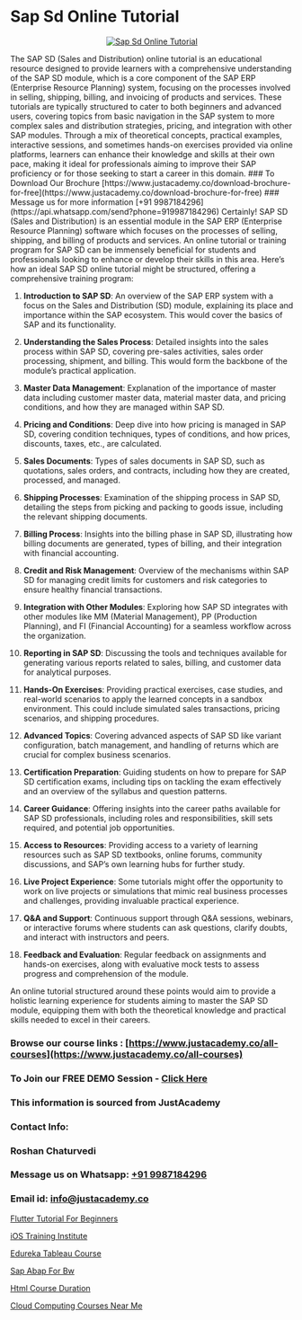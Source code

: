 # Sap Sd Online Tutorial

<p align="center">
  <a href="https://justacademy.co/course-detail/sap-sd-training">
    <img src="https://justacademy.co/storage2/course_image/1709713323_course_image.webp" alt="Sap Sd Online Tutorial">
  </a>
</p>
The SAP SD (Sales and Distribution) online tutorial is an educational resource designed to provide learners with a comprehensive understanding of the SAP SD module, which is a core component of the SAP ERP (Enterprise Resource Planning) system, focusing on the processes involved in selling, shipping, billing, and invoicing of products and services. These tutorials are typically structured to cater to both beginners and advanced users, covering topics from basic navigation in the SAP system to more complex sales and distribution strategies, pricing, and integration with other SAP modules. Through a mix of theoretical concepts, practical examples, interactive sessions, and sometimes hands-on exercises provided via online platforms, learners can enhance their knowledge and skills at their own pace, making it ideal for professionals aiming to improve their SAP proficiency or for those seeking to start a career in this domain.
### To Download Our Brochure [https://www.justacademy.co/download-brochure-for-free](https://www.justacademy.co/download-brochure-for-free)
### Message us for more information [+91 9987184296](https://api.whatsapp.com/send?phone=919987184296)
Certainly! SAP SD (Sales and Distribution) is an essential module in the SAP ERP (Enterprise Resource Planning) software which focuses on the processes of selling, shipping, and billing of products and services. An online tutorial or training program for SAP SD can be immensely beneficial for students and professionals looking to enhance or develop their skills in this area. Here’s how an ideal SAP SD online tutorial might be structured, offering a comprehensive training program:

1) **Introduction to SAP SD**: An overview of the SAP ERP system with a focus on the Sales and Distribution (SD) module, explaining its place and importance within the SAP ecosystem. This would cover the basics of SAP and its functionality.

2) **Understanding the Sales Process**: Detailed insights into the sales process within SAP SD, covering pre-sales activities, sales order processing, shipment, and billing. This would form the backbone of the module’s practical application.

3) **Master Data Management**: Explanation of the importance of master data including customer master data, material master data, and pricing conditions, and how they are managed within SAP SD. 

4) **Pricing and Conditions**: Deep dive into how pricing is managed in SAP SD, covering condition techniques, types of conditions, and how prices, discounts, taxes, etc., are calculated.

5) **Sales Documents**: Types of sales documents in SAP SD, such as quotations, sales orders, and contracts, including how they are created, processed, and managed.

6) **Shipping Processes**: Examination of the shipping process in SAP SD, detailing the steps from picking and packing to goods issue, including the relevant shipping documents.

7) **Billing Process**: Insights into the billing phase in SAP SD, illustrating how billing documents are generated, types of billing, and their integration with financial accounting.

8) **Credit and Risk Management**: Overview of the mechanisms within SAP SD for managing credit limits for customers and risk categories to ensure healthy financial transactions.

9) **Integration with Other Modules**: Exploring how SAP SD integrates with other modules like MM (Material Management), PP (Production Planning), and FI (Financial Accounting) for a seamless workflow across the organization.

10) **Reporting in SAP SD**: Discussing the tools and techniques available for generating various reports related to sales, billing, and customer data for analytical purposes.

11) **Hands-On Exercises**: Providing practical exercises, case studies, and real-world scenarios to apply the learned concepts in a sandbox environment. This could include simulated sales transactions, pricing scenarios, and shipping procedures.

12) **Advanced Topics**: Covering advanced aspects of SAP SD like variant configuration, batch management, and handling of returns which are crucial for complex business scenarios.

13) **Certification Preparation**: Guiding students on how to prepare for SAP SD certification exams, including tips on tackling the exam effectively and an overview of the syllabus and question patterns.

14) **Career Guidance**: Offering insights into the career paths available for SAP SD professionals, including roles and responsibilities, skill sets required, and potential job opportunities.

15) **Access to Resources**: Providing access to a variety of learning resources such as SAP SD textbooks, online forums, community discussions, and SAP’s own learning hubs for further study.

16) **Live Project Experience**: Some tutorials might offer the opportunity to work on live projects or simulations that mimic real business processes and challenges, providing invaluable practical experience.

17) **Q&A and Support**: Continuous support through Q&A sessions, webinars, or interactive forums where students can ask questions, clarify doubts, and interact with instructors and peers.

18) **Feedback and Evaluation**: Regular feedback on assignments and hands-on exercises, along with evaluative mock tests to assess progress and comprehension of the module.

An online tutorial structured around these points would aim to provide a holistic learning experience for students aiming to master the SAP SD module, equipping them with both the theoretical knowledge and practical skills needed to excel in their careers.

### Browse our course links : [https://www.justacademy.co/all-courses](https://www.justacademy.co/all-courses) 
### To Join our FREE DEMO Session - [Click Here](https://www.justacademy.co/register-for-course-demo)


### This information is sourced from JustAcademy
### Contact Info:
### Roshan Chaturvedi
### Message us on Whatsapp: [+91 9987184296](https://api.whatsapp.com/send?phone=919987184296)
### Email id: [info@justacademy.co](mailto:info@justacademy.co)
                
[Flutter Tutorial For Beginners](0)

[iOS Training Institute](0)

[Edureka Tableau Course](https://medium.com/@ranemanish460/edureka-tableau-course-7b0790c0eac8)

[Sap Abap For Bw](https://medium.com/@justacademytraining/sap-abap-for-bw-259fdd4975e6)

[Html Course Duration](https://justacademyin.github.io/justacademy/html-course-duration)

[Cloud Computing Courses Near Me](https://justacademyin.github.io/justacademy/cloud-computing-courses-near-me)

